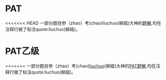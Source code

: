 PAT
====

<<<<<<< HEAD
一部分题目参（zhao）考(chao)liuchuo(柳婼)大神的[题解](https://www.liuchuo.net/pat%E4%B9%99%E7%BA%A7%E9%A2%98%E5%BA%93%E7%9B%AE%E5%BD%95),均在注释行做了标注quote:liuchuo(柳婼)。
# PAT乙级
=======
一部分题目参（zhao）考(chao)[liuchuo](https://github.com/liuchuo)(柳婼)大神的[PAT题解](https://www.liuchuo.net/pat%E4%B9%99%E7%BA%A7%E9%A2%98%E5%BA%93%E7%9B%AE%E5%BD%95),均在注释行做了标注quote:liuchuo(柳婼)。
